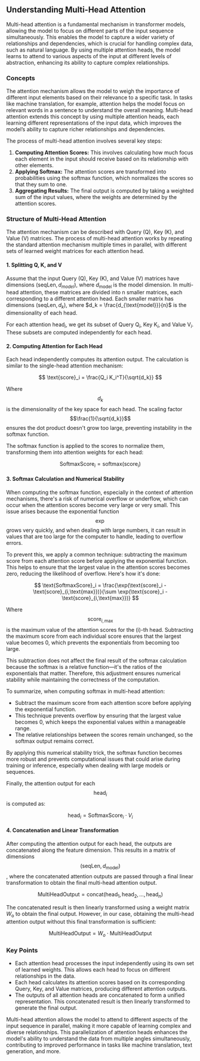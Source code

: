 ## Understanding Multi-Head Attention

Multi-head attention is a fundamental mechanism in transformer models, allowing the model to focus on different parts of the input sequence simultaneously. This enables the model to capture a wider variety of relationships and dependencies, which is crucial for handling complex data, such as natural language. By using multiple attention heads, the model learns to attend to various aspects of the input at different levels of abstraction, enhancing its ability to capture complex relationships.

### Concepts

The attention mechanism allows the model to weigh the importance of different input elements based on their relevance to a specific task. In tasks like machine translation, for example, attention helps the model focus on relevant words in a sentence to understand the overall meaning. Multi-head attention extends this concept by using multiple attention heads, each learning different representations of the input data, which improves the model’s ability to capture richer relationships and dependencies.

The process of multi-head attention involves several key steps:

1. **Computing Attention Scores:** This involves calculating how much focus each element in the input should receive based on its relationship with other elements.
2. **Applying Softmax:** The attention scores are transformed into probabilities using the softmax function, which normalizes the scores so that they sum to one.
3. **Aggregating Results:** The final output is computed by taking a weighted sum of the input values, where the weights are determined by the attention scores.

### Structure of Multi-Head Attention

The attention mechanism can be described with Query (Q), Key (K), and Value (V) matrices. The process of multi-head attention works by repeating the standard attention mechanism multiple times in parallel, with different sets of learned weight matrices for each attention head.

#### 1. Splitting Q, K, and V

Assume that the input Query (Q), Key (K), and Value (V) matrices have dimensions $(\text{seqLen}, d_{model})$, where $d_{\text{model}}$ is the model dimension. In multi-head attention, these matrices are divided into n smaller matrices, each corresponding to a different attention head. Each smaller matrix has dimensions $(\text{seqLen}, d_k)$, where $d_k = \frac{d_{\text{model}}}{n}$ is the dimensionality of each head.

For each attention $\text{head}_i$, we get its subset of Query $\text{Q}_i$, Key $\text{K}_i$, and Value $\text{V}_i$. These subsets are computed independently for each head.

#### 2. Computing Attention for Each Head

Each head independently computes its attention output. The calculation is similar to the single-head attention mechanism:

$$
\text{score}_i = \frac{Q_i K_i^T}{\sqrt{d_k}}
$$

Where $$d_k$$ is the dimensionality of the key space for each head. The scaling factor $$\frac{1}{\sqrt{d_k}}$$ ensures the dot product doesn't grow too large, preventing instability in the softmax function.

The softmax function is applied to the scores to normalize them, transforming them into attention weights for each head:

$$
\text{SoftmaxScore}_i = \text{softmax}(\text{score}_i)
$$

#### 3. Softmax Calculation and Numerical Stability

When computing the softmax function, especially in the context of attention mechanisms, there's a risk of numerical overflow or underflow, which can occur when the attention scores become very large or very small. This issue arises because the exponential function $$\exp$$ grows very quickly, and when dealing with large numbers, it can result in values that are too large for the computer to handle, leading to overflow errors.

To prevent this, we apply a common technique: subtracting the maximum score from each attention score before applying the exponential function. This helps to ensure that the largest value in the attention scores becomes zero, reducing the likelihood of overflow. Here's how it's done:

$$
\text{SoftmaxScore}_i = \frac{\exp(\text{score}_i - \text{score}_{i,\text{max}})}{\sum \exp(\text{score}_i - \text{score}_{i,\text{max}})}
$$

Where $$\text{score}_{i,\text{max}}$$ is the maximum value of the attention scores for the \(i\)-th head. Subtracting the maximum score from each individual score ensures that the largest value becomes 0, which prevents the exponentials from becoming too large.

This subtraction does not affect the final result of the softmax calculation because the softmax is a relative function—it's the ratios of the exponentials that matter. Therefore, this adjustment ensures numerical stability while maintaining the correctness of the computation.

To summarize, when computing softmax in multi-head attention:

- Subtract the maximum score from each attention score before applying the exponential function.
- This technique prevents overflow by ensuring that the largest value becomes 0, which keeps the exponential values within a manageable range.
- The relative relationships between the scores remain unchanged, so the softmax output remains correct.

By applying this numerical stability trick, the softmax function becomes more robust and prevents computational issues that could arise during training or inference, especially when dealing with large models or sequences.

Finally, the attention output for each $$\text{head}_i$$ is computed as:

$$
\text{head}_i = \text{SoftmaxScore}_i \cdot V_i
$$

#### 4. Concatenation and Linear Transformation

After computing the attention output for each head, the outputs are concatenated along the feature dimension. This results in a matrix of dimensions $$(\text{seqLen}, d_{\text{model}})$$, where the concatenated attention outputs are passed through a final linear transformation to obtain the final multi-head attention output.

$$
\text{MultiHeadOutput} = \text{concat}(\text{head}_1, \text{head}_2, \dots, \text{head}_n)
$$

The concatenated result is then linearly transformed using a weight matrix $W_{\text{o}}$ to obtain the final output. However, in our case, obtaining the multi-head attention output without this final transformation is sufficient:

$$
\text{MultiHeadOutput} = W_o \cdot \text{MultiHeadOutput}
$$

### Key Points

- Each attention head processes the input independently using its own set of learned weights. This allows each head to focus on different relationships in the data.
- Each head calculates its attention scores based on its corresponding Query, Key, and Value matrices, producing different attention outputs.
- The outputs of all attention heads are concatenated to form a unified representation. This concatenated result is then linearly transformed to generate the final output.

Multi-head attention allows the model to attend to different aspects of the input sequence in parallel, making it more capable of learning complex and diverse relationships. This parallelization of attention heads enhances the model's ability to understand the data from multiple angles simultaneously, contributing to improved performance in tasks like machine translation, text generation, and more.
